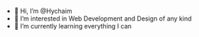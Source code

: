 - 👋 Hi, I’m @Hychaim
- 👀 I’m interested in Web Development and Design of any kind
- 🌱 I’m currently learning everything I can

<!---
Hychaim is a ✨ special ✨ repository because its `README.md` (this file) appears on your GitHub profile.
You can click the Preview link to take a look at your changes.
--->
